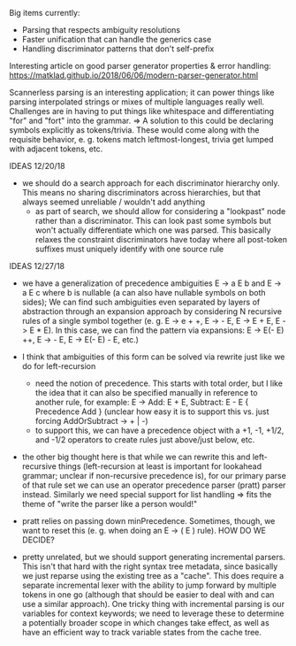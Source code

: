Big items currently:
* Parsing that respects ambiguity resolutions
* Faster unification that can handle the generics case
* Handling discriminator patterns that don't self-prefix

Interesting article on good parser generator properties & error handling: https://matklad.github.io/2018/06/06/modern-parser-generator.html

Scannerless parsing is an interesting application; it can power things like parsing interpolated strings or mixes of multiple languages really well. Challenges are in having to put things like whitespace and differentiating "for" and "fort" into the grammar. 
=> A solution to this could be declaring symbols explicitly as tokens/trivia. These would come along with the requisite behavior, e. g. tokens match leftmost-longest, trivia get lumped with adjacent tokens, etc.

IDEAS 12/20/18
- we should do a search approach for each discriminator hierarchy only. This means no sharing discriminators across hierarchies, but that always seemed unreliable / wouldn't add anything
	- as part of search, we should allow for considering a "lookpast" node rather than a discriminator. This can look past some symbols but won't actually differentiate which one was parsed. This basically relaxes the constraint discriminators have today where all post-token suffixes must uniquely identify with one source rule
	
IDEAS 12/27/18
- we have a generalization of precedence ambiguities E -> a E b and E -> a E c where b is nullable (a can also have nullable symbols on both sides); We can find such ambiguities even separated by layers of abstraction through an expansion approach by considering N recursive rules of a single symbol together (e. g. E -> e + +, E -> - E, E -> E + E, E -> E * E). In this case, we can find the pattern via expansions: E -> E(- E) ++, E -> - E, E -> E(- E) - E, etc.)
- I think that ambiguities of this form can be solved via rewrite just like we do for left-recursion
	- need the notion of precedence. This starts with total order, but I like the idea that it can also be specified manually in reference to another rule, for example:
		E -> Add: E + E, Subtract: E - E { Precedence Add } (unclear how easy it is to support this vs. just forcing AddOrSubtract -> + | -)
	- to support this, we can have a precedence object with a +1, -1, +1/2, and -1/2 operators to create rules just above/just below, etc.
- the other big thought here is that while we can rewrite this and left-recursive things (left-recursion at least is important for lookahead grammar; unclear if non-recursive precedence is), for our primary parse of that rule set we can use an operator precedence parser (pratt) parser instead. Similarly we need special support for list handling => fits the theme of "write the parser like a person would!"
- pratt relies on passing down minPrecedence. Sometimes, though, we want to reset this (e. g. when doing an E -> ( E ) rule). HOW DO WE DECIDE?

- pretty unrelated, but we should support generating incremental parsers. This isn't that hard with the right syntax tree metadata, since basically we just reparse using the existing tree as a "cache". This does require a separate incremental lexer with the ability to jump forward by multiple tokens in one go (although that should be easier to deal with and can use a similar approach). One tricky thing with incremental parsing is our variables for context keywords; we need to leverage these to determine a potentially broader scope in which changes take effect, as well as have an efficient way to track variable states from the cache tree.